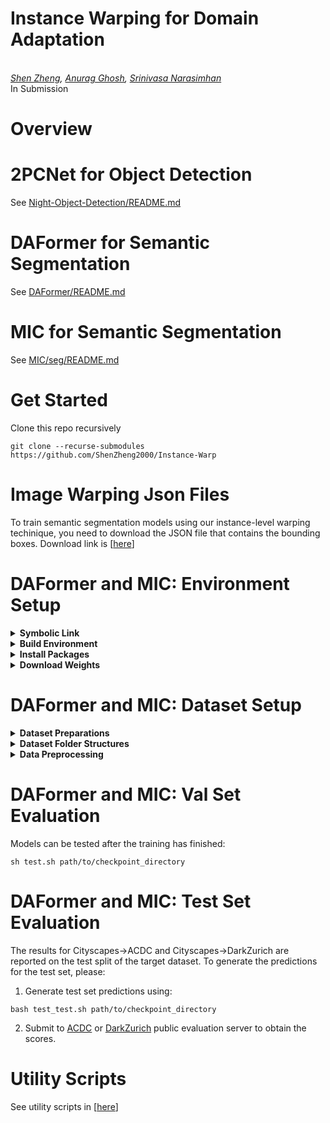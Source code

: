 # Instance Warping for Domain Adaptation

<br>_[Shen Zheng](https://shenzheng2000.github.io/), [Anurag Ghosh](https://anuragxel.github.io/), [Srinivasa Narasimhan](https://www.cs.cmu.edu/~srinivas/)_<br>
In Submission

# Overview

# 2PCNet for Object Detection

See [Night-Object-Detection/README.md](https://github.com/ShenZheng2000/Night-Object-Detection/blob/master/README.md)

# DAFormer for Semantic Segmentation

See [DAFormer/README.md](https://github.com/ShenZheng2000/DAFormer/blob/master/README.md)

# MIC for Semantic Segmentation

See [MIC/seg/README.md](https://github.com/ShenZheng2000/MIC/blob/master/seg/README.md)

# Get Started

Clone this repo recursively

```
git clone --recurse-submodules https://github.com/ShenZheng2000/Instance-Warp
```

# Image Warping Json Files

To train semantic segmentation models using our instance-level warping techinique,
you need to download the JSON file that contains the bounding boxes. Download link is [[here](https://drive.google.com/drive/folders/1kb1KwJLFhV0GpFtMhC_GedEnUxh_jy79?usp=sharing)]


# DAFormer and MIC: Environment Setup


<details>
  <summary><strong>Symbolic Link</strong></summary>

Assuming your current folder's ABSOLUTE path is `XXX`, proceed with the following steps to create a symbolic link for the code related to warping, which is necessary for semantic segmentation models, including DAFormer and MIC.

NOTE: Prior to advancing with semantic segmentation, ensure that the detection code is functioning properly.

```
ln -s XXX/Night-Object-Detection/twophase/data/transforms XXX/MIC/seg/mmseg/transforms
ln -s XXX/Night-Object-Detection/twophase/data/transforms XXX/DAFormer/mmseg/transforms
```

</details>


<details>
  <summary><strong>Build Environment</strong></summary>

For this project, we used python 3.7. We recommend setting up a new virtual
environment:

```shell
conda create -n CMDA python=3.7
conda activate CMDA
```

</details>


<details>
  <summary><strong>Install Packages</strong></summary>

In that environment, the requirements can be installed with:

```shell
pip install -r requirements.txt -f https://download.pytorch.org/whl/torch_stable.html
pip install kornia==0.5.8
pip install -U openmim
mim install mmcv-full==1.3.7
```

</details>


<details>
  <summary><strong>Download Weights</strong></summary>

Further, please download the MiT weights from [here](https://drive.google.com/file/d/1KuyZzBr2_HRG5L78Ki9YOe2pkd8wcETE/view?usp=drive_link)


All experiments were executed on a NVIDIA RTX 4090 Ti.

</details>


# DAFormer and MIC: Dataset Setup

<details>
  <summary><strong>Dataset Preparations</strong></summary>

**Cityscapes:** Please, download `leftImg8bit_trainvaltest.zip` and
`gt_trainvaltest.zip` from [here](https://www.cityscapes-dataset.com/downloads/)
and extract them to `$data_path/cityscapes`.

**Foggy Cityscapes:** Please, download `leftImg8bit_trainvaltest_foggy.zip` and
`gt_trainvaltest.zip` from [here](https://www.cityscapes-dataset.com/downloads/)
and extract them to `$data_path/foggy_cityscapes`.

**GTA:** Please, download all image and label packages from
[here](https://download.visinf.tu-darmstadt.de/data/from_games/) and extract
them to `$data_path/gta`.

**Synthia:** Please, download `SYNTHIA-RAND-CITYSCAPES` from
[here](http://synthia-dataset.net/downloads/) and extract it to `$data_path/synthia`.

**ACDC:** Please, download `rgb_anon_trainvaltest.zip` and
`gt_trainval.zip` from [here](https://acdc.vision.ee.ethz.ch/download) and
extract them to `$data_path/acdc`. Further, please restructure the folders from
`condition/split/sequence/` to `split/` using the following commands:

```shell
cd $data_path
rsync -a acdc/rgb_anon/*/train/*/* acdc/rgb_anon/train/
rsync -a acdc/rgb_anon/*/val/*/* acdc/rgb_anon/val/
rsync -a acdc/gt/*/train/*/*_labelTrainIds.png acdc/gt/train/
rsync -a acdc/gt/*/val/*/*_labelTrainIds.png acdc/gt/val/
```

**Dark Zurich:** Please, download the `Dark_Zurich_train_anon.zip`
and `Dark_Zurich_val_anon.zip` from
[here](https://www.trace.ethz.ch/publications/2019/GCMA_UIoU/) and extract it
to `$data_path/dark_zurich`.

</details>

<details>
  <summary><strong>Dataset Folder Structures</strong></summary>
  <pre>
DAFormer
├── ...
├── $data_path
│   ├── acdc
│   │   ├── gt
│   │   │   ├── train
│   │   │   ├── val
│   │   ├── rgb_anon
│   │   │   ├── train
│   │   │   ├── val
│   ├── cityscapes
│   │   ├── leftImg8bit
│   │   │   ├── train
│   │   │   ├── val
│   │   ├── gtFine
│   │   │   ├── train
│   │   │   ├── val
│   ├── dark_zurich
│   │   ├── gt
│   │   │   ├── val
│   │   ├── rgb_anon
│   │   │   ├── train
│   │   │   ├── val
│   ├── gta
│   │   ├── images
│   │   ├── labels
│   ├── synthia
│   │   ├── RGB
│   │   ├── GT
│   │   │   ├── LABELS
│   ├── foggy_cityscapes
│   │   ├── leftImg8bit_foggy
│   │   │   ├── train
│   │   │   ├── val
│   │   ├── gtFine
│   │   │   ├── train
│   │   │   ├── val
  </pre>
</details>


<details>
  <summary><strong>Data Preprocessing</strong></summary>

Finally, please run the following scripts to convert the label IDs to the
train IDs and to generate the class index for RCS:

```shell
python tools/convert_datasets/gta.py $data_path/gta --nproc 8
python tools/convert_datasets/cityscapes.py $data_path/cityscapes --nproc 8
python tools/convert_datasets/synthia.py $data_path/synthia/ --nproc 8
```

</details>


# DAFormer and MIC: Val Set Evaluation

Models can be tested after the training has finished:

```shell
sh test.sh path/to/checkpoint_directory
```


# DAFormer and MIC: Test Set Evaluation

The results for Cityscapes→ACDC and Cityscapes→DarkZurich are reported on
the test split of the target dataset. To generate the predictions for the test
set, please:

1. Generate test set predictions using:

```shell
bash test_test.sh path/to/checkpoint_directory
```

2. Submit to [ACDC](https://acdc.vision.ee.ethz.ch/submit) or [DarkZurich](https://codalab.lisn.upsaclay.fr/competitions/3783#participate-submit_results) public evaluation server to obtain the scores. 


# Utility Scripts

See utility scripts in [[here](https://github.com/ShenZheng2000/Instance-Warp-Scripts)]